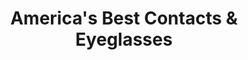 ---
title: "America's Best Contacts & Eyeglasses"
url: /aurora/americas-best-contacts-and-eyeglasses/
shop: optician
---